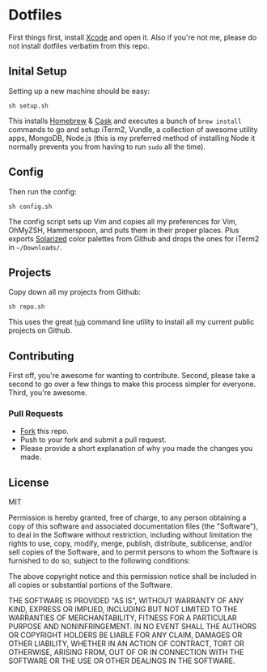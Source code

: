 # Dotfiles

First things first, install [Xcode](https://developer.apple.com/xcode/) and open it. Also if you're not me, please do not install dotfiles verbatim from this repo.

## Inital Setup
Setting up a new machine should be easy:

```
sh setup.sh
```

This installs [Homebrew](http://brew.sh/) & [Cask](http://caskroom.io/) and executes a bunch of `brew install` commands to go and setup iTerm2, Vundle, a collection of awesome utility apps, MongoDB, Node.js (this is my preferred method of installing Node it normally prevents you from having to run `sudo` all the time).


## Config
Then run the config:

```
sh config.sh
```

The config script sets up Vim and copies all my preferences for Vim, OhMyZSH, Hammerspoon, and puts them in their proper places. Plus exports [Solarized](http://ethanschoonover.com/solarized) color palettes from Github and drops the ones for iTerm2 in `~/Downloads/`.

## Projects
Copy down all my projects from Github:

```
sh repo.sh
```

This uses the great [`hub`](https://hub.github.com/) command line utility to install all my current public projects on Github.

## Contributing

First off, you're awesome for wanting to contribute. Second, please take a second to go over a few things to make this process simpler for everyone. Third, you're awesome.

### Pull Requests
- [Fork](https://github.com/charlespeters/thunder#fork-destination-box) this repo.
- Push to your fork and submit a pull request.
- Please provide a short explanation of why you made the changes you made.

## License
MIT

Permission is hereby granted, free of charge, to any person obtaining a copy of this software and associated documentation files (the "Software"), to deal in the Software without restriction, including without limitation the rights to use, copy, modify, merge, publish, distribute, sublicense, and/or sell copies of the Software, and to permit persons to whom the Software is furnished to do so, subject to the following conditions:

The above copyright notice and this permission notice shall be included in all copies or substantial portions of the Software.

THE SOFTWARE IS PROVIDED "AS IS", WITHOUT WARRANTY OF ANY KIND, EXPRESS OR IMPLIED, INCLUDING BUT NOT LIMITED TO THE WARRANTIES OF MERCHANTABILITY, FITNESS FOR A PARTICULAR PURPOSE AND NONINFRINGEMENT. IN NO EVENT SHALL THE AUTHORS OR COPYRIGHT HOLDERS BE LIABLE FOR ANY CLAIM, DAMAGES OR OTHER LIABILITY, WHETHER IN AN ACTION OF CONTRACT, TORT OR OTHERWISE, ARISING FROM, OUT OF OR IN CONNECTION WITH THE SOFTWARE OR THE USE OR OTHER DEALINGS IN THE SOFTWARE.
